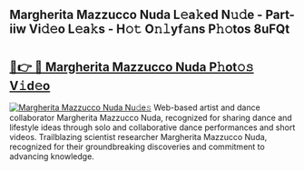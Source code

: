 ## Margherita Mazzucco Nuda L𝚎a𝚔ed N𝚞𝚍e - Part-iiw Vi𝚍𝚎o L𝚎a𝚔s - H𝚘𝚝 O𝚗𝚕yf𝚊ns P𝚑𝚘tos 8uFQt

# <h2><a href="http://kf1vf4.oniu.top/?m=Margherita+Mazzucco+Nuda">🔗👉 🔴 Margherita Mazzucco Nuda P𝚑ot𝚘𝚜 V𝚒d𝚎o</a></h2>

[![Margherita Mazzucco Nuda Nu𝚍e𝚜](https://i.imgur.com/0qMVB7G.gif)](http://kf1vf4.oniu.top/?m=Margherita+Mazzucco+Nuda)
Web-based artist and dance collaborator Margherita Mazzucco Nuda, recognized for sharing dance and lifestyle ideas through solo and collaborative dance performances and short videos. Trailblazing scientist researcher Margherita Mazzucco Nuda, recognized for their groundbreaking discoveries and commitment to advancing knowledge.  
